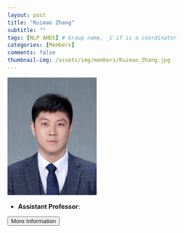 ```yaml
---
layout: post
title: "Ruimao Zhang"
subtitle: ""
tags: [NLP AHDS] # Group name, _C if is a coordinator
categories: [Members]
comments: false
thumbnail-img: /assets/img/members/Ruimao_Zhang.jpg
---
```


<!-- photo -->
<!-- size: 200px width use html-->
<img
    src="../../assets/img/members/Ruimao_Zhang.jpg"
    alt=""
    style="width: 200px; align: left;"
/>

<!-- bio -->
- **Assistant Professor**:

<p>
    <button class="button">
    <a
        href="https://sds.cuhk.edu.cn/en/teacher/433"
        style="text-decoration: none"
        >More Information</a
    >
    </button>
</p>